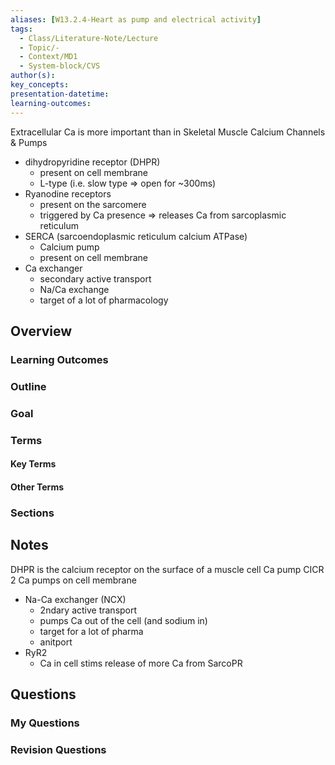```yaml
---
aliases: [W13.2.4-Heart as pump and electrical activity]
tags:
  - Class/Literature-Note/Lecture
  - Topic/-
  - Context/MD1
  - System-block/CVS
author(s): 
key_concepts: 
presentation-datetime: 
learning-outcomes:
---
```


Extracellular Ca is more important than in Skeletal Muscle
Calcium Channels & Pumps
- dihydropyridine receptor (DHPR)
	- present on cell membrane
	- L-type (i.e. slow type => open for ~300ms)
- Ryanodine receptors
	- present on the sarcomere
	- triggered by Ca presence => releases Ca from sarcoplasmic reticulum
- SERCA (sarcoendoplasmic reticulum calcium ATPase)
	- Calcium pump
	- present on cell membrane
- Ca exchanger
	- secondary active transport
	- Na/Ca exchange
	- target of a lot of pharmacology

## Overview
### Learning Outcomes

### Outline

### Goal

### Terms
#### Key Terms

#### Other Terms

### Sections


## Notes
DHPR is the calcium receptor on the surface of a muscle cell
Ca pump CICR
2 Ca pumps on cell membrane
- Na-Ca exchanger (NCX)
	- 2ndary active transport
	- pumps Ca out of the cell (and sodium in)
	- target for a lot of pharma
	- anitport
- RyR2
	- Ca in cell stims release of more Ca from SarcoPR
## Questions

### My Questions
### Revision Questions





